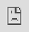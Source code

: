 ```yaml
---
title: Lightning Wallets
post_status: publish
featured_image: /_images/LightningWallets.jpeg
---
```


<iframe src="https://player.vimeo.com/video/822529215?badge=0&amp;autopause=0&amp;player_id=0&amp;app_id=58479" frameborder="0" allow="autoplay; fullscreen; picture-in-picture" allowfullscreen style="position:absolute;top:0;left:0;width:100%;height:100%;" title="047 Lightning Wallets"></iframe>

<div style="margin-bottom:30px;"></div>

## Additonal Information
* [Phoenix Wallet](https://phoenix.acinq.co/) - self-custory
* [Breez Wallet](https://breez.technology/) - self-custody & POS
* [Wallet of Satoshi](https://www.walletofsatoshi.com/) - custody
* [Coinos Wallet](https://coinos.io/) - custody, desktop & POS
* [Alby Wallet](https://getalby.com/) - custody

## Transcript

Now let's take a look at Lightning Wallets. There the same rule applies: best is to have a self-custody wallet. A wallet that is basically like a node on your phone. Lightning works differently than Bitcoin on-chain, but there are also so-called self-custody wallets and custodial wallets in Lightning. 

I made an extensive test of self-custody wallets when I was in Zimbabwe, on the outside, on the countryside, where the internet is really, really bad and very slow. And I came to the conclusion that the Phoenix Wallet is a self-custody mobile Lightning wallet, which means you're basically having a Lightning node running on your phone. And so you are always in possession of your bitcoin, your Lightning bitcoin. It even worked in that bad circumstances with the very, very slow internet. 

Then there is the Breez Wallet. I like the Breez Wallet very much because it's not only a Lightning wallet, a Lightning node on your phone. It's also a podcast player and point of sale tool. This means that if you have a small shop or a restaurant, you can use the Breeze wallet. You can put some products in there with their prices, and then if a customer comes and buys something from you, you can present them the product on the device. Let the person pay. The problem with the Breez Wallet back then was in Zimbabwe that it didn't work in these hard circumstances. So in areas where you have great internet, it will always work. But there it was a problem. But I guess that maybe next year, if I do the test again, I will see or I hope that the Breeze Wallet is also working there. 

Another option, of course, are custody wallets also with Lightning bitcoin. I don't really recommend them, but there are circumstances where it's good to use them because they also have some privacy upsides actually. But on the other hand, never leave too many funds on a custodial wallet. That applies for bitcoin on-chain as well as for Lightning bitcoin. One of the easiest wallets is the Wallet of Satoshi. Then there is the Coinos Wallet, which is a desktop wallet, and it can also be used as a point of sale. 

And then I recommend Alby because Alby is working together with us on the BTC podcasting platform, where people can host their podcast for free and at the same time immediately receive bitcoin, Lightning bitcoin satoshis that are streamed from a podcast player like the Breeze Wallet to the host. And therefore we are using Getalby. On Getalby, you can also create your own Lightning address. A Lightning address is basically, it looks like an email address, but it's for Bitcoin and you can also do that in the Wallet of Satoshi. 

But still, I definitely prefer self-custody wallets. So that means I prefer the Phoenix Wallet or the Breez Wallet. And I will also show you how to set that up in one of the other lessons.
